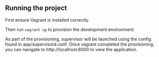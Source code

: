 ## Running the project

First ensure Vagrant is installed correctly.

Then run `vagrant up` to provision the development environment.

As part of the provisioning, supervisor will be launched using the config found
in app/supervisord.conf. Once vagrant completed the provisioning, you can navigate to
http://localhost:8000 to view the application.



